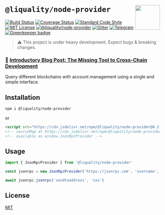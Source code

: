 # `@liquality/node-provider` <img align="right" src="https://raw.githubusercontent.com/liquality/chainabstractionlayer/master/liquality-logo.png" height="80px" />

[![Build Status](https://travis-ci.com/liquality/chainabstractionlayer.svg?branch=master)](https://travis-ci.com/liquality/chainabstractionlayer)
[![Coverage Status](https://coveralls.io/repos/github/liquality/chainabstractionlayer/badge.svg?branch=master)](https://coveralls.io/github/liquality/chainabstractionlayer?branch=master)
[![Standard Code Style](https://img.shields.io/badge/codestyle-standard-brightgreen.svg)](https://github.com/standard/standard)
[![MIT License](https://img.shields.io/badge/license-MIT-brightgreen.svg)](../../LICENSE.md)
[![@liquality/node-provider](https://img.shields.io/npm/dt/@liquality/node-provider.svg)](https://npmjs.com/package/@liquality/node-provider)
[![Gitter](https://img.shields.io/gitter/room/liquality/Lobby.svg)](https://gitter.im/liquality/Lobby?source=orgpage)
[![Telegram](https://img.shields.io/badge/chat-on%20telegram-blue.svg)](https://t.me/Liquality) [![Greenkeeper badge](https://badges.greenkeeper.io/liquality/chainabstractionlayer.svg)](https://greenkeeper.io/)

> :warning: This project is under heavy development. Expect bugs & breaking changes.

### :pencil: [Introductory Blog Post: The Missing Tool to Cross-Chain Development](https://medium.com/liquality/the-missing-tool-to-cross-chain-development-2ebfe898efa1)

Query different blockchains with account management using a single and simple interface.

## Installation

```bash
npm i @liquality/node-provider
```

or

```html
<script src="https://cdn.jsdelivr.net/npm/@liquality/node-provider@0.2.3/dist/node-provider.min.js"></script>
<!-- sourceMap at https://cdn.jsdelivr.net/npm/@liquality/node-provider@0.2.3/dist/node-provider.min.js.map -->
<!-- available as window.JsonRpcProvider -->
```

## Usage

```js
import { JsonRpcProvider } from '@liquality/node-provider'

const jsonrpc = new JsonRpcProvider('https://jsonrpc.com', 'username', 'password')

await jsonrpc.jsonrpc('sendtoaddress', 'xxx')
```

## License

[MIT](../../LICENSE.md)
